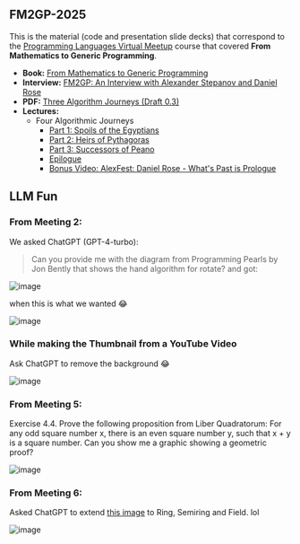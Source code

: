 ## FM2GP-2025

This is the material (code and presentation slide decks) that correspond to the [Programming Languages Virtual Meetup](https://www.meetup.com/Programming-Languages-Toronto-Meetup/) course that covered **From Mathematics to Generic Programming**.

* **Book:** [From Mathematics to Generic Programming](https://www.fm2gp.com)
* **Interview:** [FM2GP: An Interview with Alexander Stepanov and Daniel Rose](https://www.informit.com/articles/article.aspx?p=2314360)
* **PDF:** [Three Algorithm Journeys (Draft 0.3)](https://www.stepanovpapers.com/Journeys/Journeys-0.3.pdf)
* **Lectures:**
  * Four Algorithmic Journeys
    * [Part 1: Spoils of the Egyptians](https://www.youtube.com/playlist?list=PLHxtyCq_WDLV5N5zUCBCDC2WqF1VBDGg1)
    * [Part 2: Heirs of Pythagoras](https://www.youtube.com/playlist?list=PLHxtyCq_WDLW0NqZCcrrQUa24H_af6Mrn)
    * [Part 3: Successors of Peano](https://www.youtube.com/playlist?list=PLHxtyCq_WDLXrHwcaay14-4FXdzQBIMGx)
    * [Epilogue](https://www.youtube.com/playlist?list=PLHxtyCq_WDLVQPzEm3igPiYOR68HQcMZT)
    * [Bonus Video: AlexFest: Daniel Rose - What's Past is Prologue](https://www.youtube.com/watch?v=rm-4_kVucaE)
## LLM Fun

### From Meeting 2:
We asked ChatGPT (GPT-4-turbo):
> Can you provide me with the diagram from Programming Pearls by Jon Bently that shows the hand algorithm for rotate?
and got:

![image](https://github.com/user-attachments/assets/7f77c7da-d23f-415b-89e4-461ccdd16a03)

when this is what we wanted 😂

![image](https://github.com/user-attachments/assets/cbcfe0a9-db90-4695-9ba8-908c849e8c7b)

### While making the Thumbnail from a YouTube Video

Ask ChatGPT to remove the background 😂

![image](https://github.com/user-attachments/assets/3a6ad610-a9ba-48f7-ab9b-792312e67378)

### From Meeting 5:

Exercise 4.4. Prove the following proposition from Liber Quadratorum: For any odd square number x, there is an even square number y, such that x + y is a square number.
Can you show me a graphic showing a geometric proof?

![image](https://github.com/user-attachments/assets/b8cedfdc-37bc-439f-966d-74e9c49626b1)

### From Meeting 6:

Asked ChatGPT to extend [this image](https://upload.wikimedia.org/wikipedia/commons/0/07/Algebraic_structures_-_magma_to_group.svg) to Ring, Semiring and Field. lol

![image](https://github.com/user-attachments/assets/4536055c-ca91-4e1f-8b5f-638a38517d9b)

